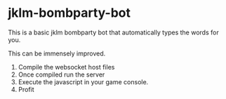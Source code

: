 # jklm-bombparty-bot

This is a basic jklm bombparty bot that automatically types the words for you.

This can be immensely improved.

1. Compile the websocket host files
2. Once compiled run the server
3. Execute the javascript in your game console.
4. Profit
